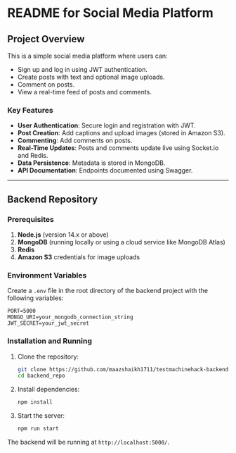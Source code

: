 # README for Social Media Platform

## Project Overview
This is a simple social media platform where users can:
- Sign up and log in using JWT authentication.
- Create posts with text and optional image uploads.
- Comment on posts.
- View a real-time feed of posts and comments.

### Key Features
- **User Authentication**: Secure login and registration with JWT.
- **Post Creation**: Add captions and upload images (stored in Amazon S3).
- **Commenting**: Add comments on posts.
- **Real-Time Updates**: Posts and comments update live using Socket.io and Redis.
- **Data Persistence**: Metadata is stored in MongoDB.
- **API Documentation**: Endpoints documented using Swagger.

---

## Backend Repository

### Prerequisites
1. **Node.js** (version 14.x or above)
2. **MongoDB** (running locally or using a cloud service like MongoDB Atlas)
3. **Redis**
4. **Amazon S3** credentials for image uploads

### Environment Variables
Create a `.env` file in the root directory of the backend project with the following variables:

```
PORT=5000
MONGO_URI=your_mongodb_connection_string
JWT_SECRET=your_jwt_secret
```

### Installation and Running

1. Clone the repository:
   ```bash
   git clone https://github.com/maazshaikh1711/testmachinehack-backend.git
   cd backend_repo
   ```

2. Install dependencies:
   ```bash
   npm install
   ```

3. Start the server:
   ```bash
   npm run start
   ```

The backend will be running at `http://localhost:5000/`.
